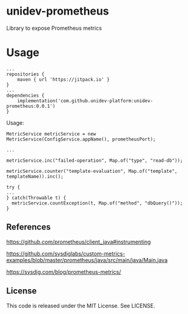 # unidev-prometheus

Library to expose Prometheus metrics

# Usage

```
...
repositories {
	maven { url 'https://jitpack.io' }
}
...
dependencies {
	implementation('com.github.unidev-platform:unidev-prometheus:0.0.1')
}

```

Usage:
```
MetricService metricService = new MetricService(ConfigService.appName(), prometheusPort);

...

metricService.inc("failed-operation", Map.of("type", "read-db"));

metricService.counter("template-evaluation", Map.of("template", templateName)).inc();

try {
...
} catch(Throwable t) {
  metricService.countException(t, Map.of("method", "dbQuery()"));
}

```


## References

https://github.com/prometheus/client_java#instrumenting

https://github.com/sysdiglabs/custom-metrics-examples/blob/master/prometheus/java/src/main/java/Main.java

https://sysdig.com/blog/prometheus-metrics/


## License

This code is released under the MIT License. See LICENSE.
